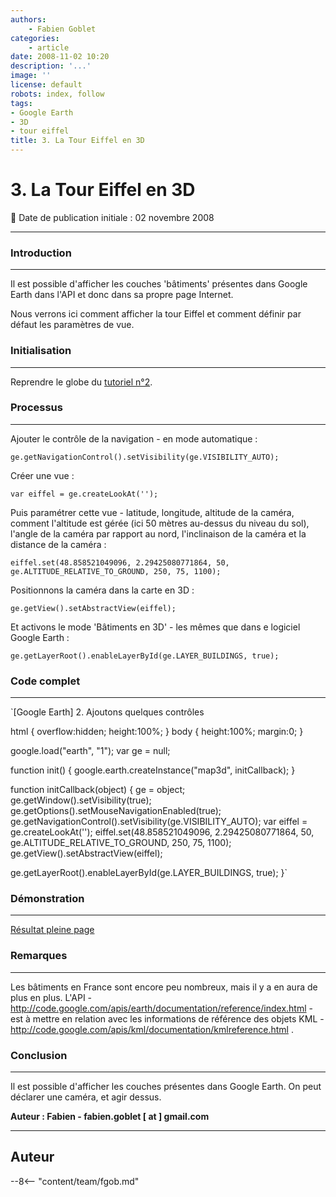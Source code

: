 ```yaml
---
authors:
    - Fabien Goblet
categories:
    - article
date: 2008-11-02 10:20
description: '...'
image: ''
license: default
robots: index, follow
tags:
- Google Earth
- 3D
- tour eiffel
title: 3. La Tour Eiffel en 3D
---
```


# 3. La Tour Eiffel en 3D

:calendar: Date de publication initiale : 02 novembre 2008

----

### Introduction

---

Il est possible d'afficher les couches 'bâtiments' présentes dans Google Earth dans l'API et donc dans sa propre page Internet.  

Nous verrons ici comment afficher la tour Eiffel et comment définir par défaut les paramètres de vue.  

### Initialisation

---

Reprendre le globe du [tutoriel n°2](http://www.geotribu.net/node/53).  

### Processus

---

Ajouter le contrôle de la navigation - en mode automatique :  

`ge.getNavigationControl().setVisibility(ge.VISIBILITY_AUTO);`  

Créer une vue :  

`var eiffel = ge.createLookAt('');`  

Puis paramétrer cette vue - latitude, longitude, altitude de la caméra, comment l'altitude est gérée (ici 50 mètres au-dessus du niveau du sol), l'angle de la caméra par rapport au nord, l'inclinaison de la caméra et la distance de la caméra :  

`eiffel.set(48.858521049096, 2.29425080771864, 50, ge.ALTITUDE_RELATIVE_TO_GROUND, 250, 75, 1100);`  

Positionnons la caméra dans la carte en 3D :  

`ge.getView().setAbstractView(eiffel);`  

Et activons le mode 'Bâtiments en 3D' - les mêmes que dans e logiciel Google Earth :  

`ge.getLayerRoot().enableLayerById(ge.LAYER_BUILDINGS, true);`  

### Code complet

---

`[Google Earth] 2. Ajoutons quelques contrôles

html { overflow:hidden; height:100%; }
body { height:100%; margin:0; }

google.load("earth", "1");
var ge = null;

function init() {
google.earth.createInstance("map3d", initCallback);
}

function initCallback(object) {
ge = object;
ge.getWindow().setVisibility(true);
ge.getOptions().setMouseNavigationEnabled(true);
ge.getNavigationControl().setVisibility(ge.VISIBILITY\_AUTO);
var eiffel = ge.createLookAt('');
eiffel.set(48.858521049096, 2.29425080771864, 50, ge.ALTITUDE\_RELATIVE\_TO\_GROUND, 250, 75, 1100);
ge.getView().setAbstractView(eiffel);

ge.getLayerRoot().enableLayerById(ge.LAYER\_BUILDINGS, true);
}`  

### Démonstration

---

[Résultat pleine page](http://88.191.39.115/fabien/geotribu/%5bgeotribu%5d_Google-Earth_tuto3.html)

### Remarques

---

Les bâtiments en France sont encore peu nombreux, mais il y a en aura de plus en plus.
L'API - <http://code.google.com/apis/earth/documentation/reference/index.html> - est à mettre en relation avec les informations de référence des objets KML - <http://code.google.com/apis/kml/documentation/kmlreference.html> .

### Conclusion

---

Il est possible d'afficher les couches présentes dans Google Earth.
On peut déclarer une caméra, et agir dessus.

**Auteur : Fabien - fabien.goblet [ at ] gmail.com**

----

## Auteur

--8<-- "content/team/fgob.md"
